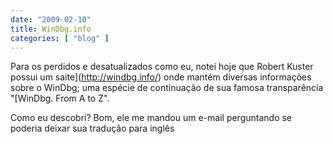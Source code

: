 ```yaml
---
date: "2009-02-10"
title: WinDbg.info
categories: [ "blog" ]
---
```

Para os perdidos e desatualizados como eu, notei hoje que Robert Kuster possui um saite](http://windbg.info/) onde mantém diversas informações sobre o WinDbg; uma espécie de continuação de sua famosa transparência "[WinDbg. From A to Z".

Como eu descobri? Bom, ele me mandou um e-mail perguntando se poderia deixar sua tradução para inglês

